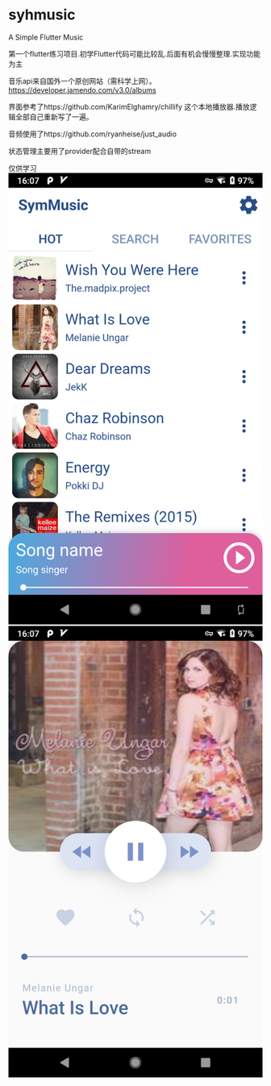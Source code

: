 # syhmusic
A Simple Flutter Music


第一个flutter练习项目.初学Flutter代码可能比较乱.后面有机会慢慢整理.实现功能为主

音乐api来自国外一个原创网站（需科学上网）。
https://developer.jamendo.com/v3.0/albums

界面参考了https://github.com/KarimElghamry/chillify
这个本地播放器.播放逻辑全部自己重新写了一遍。

音频使用了https://github.com/ryanheise/just_audio

状态管理主要用了provider配合自带的stream

仅供学习
![Image text](https://github.com/sunheihei/syhmusic/blob/master/android/app/src/main/res/drawable/screenshot1.png)
![Image text](https://github.com/sunheihei/syhmusic/blob/master/android/app/src/main/res/drawable/screenshot2.png)
